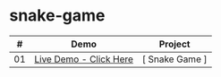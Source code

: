 # snake-game


|  #  |  Demo                                                                                                                    | Project                                                                       |
| :-: | --------------------------------------------------------------------------------------------------------------------------- | --------------------------------------------------------------------------------- |
| 01  | [Live Demo - Click Here](https://naman547.github.io/snake-game/)                                                                  | [ Snake Game ]             |
